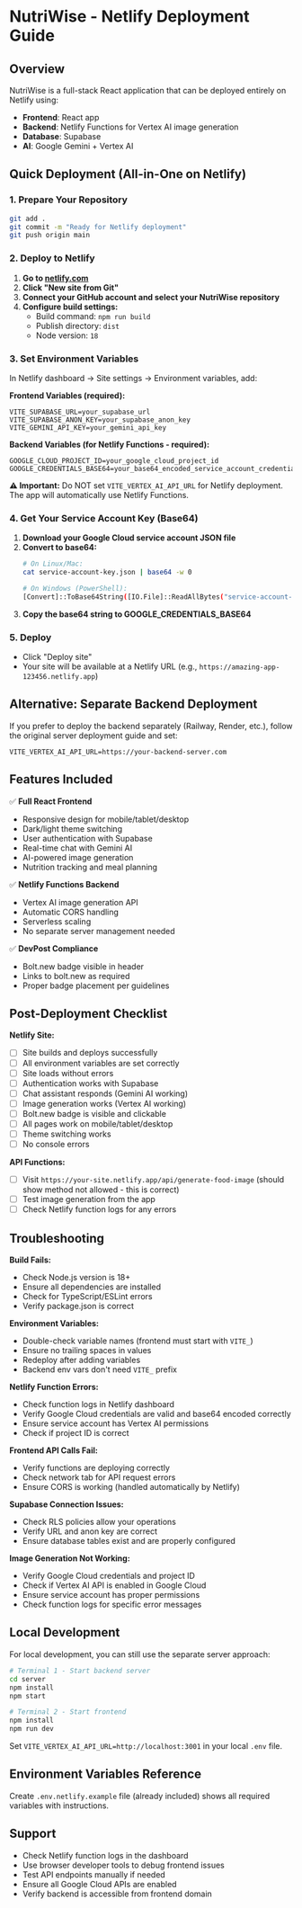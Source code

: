 # NutriWise - Netlify Deployment Guide

## Overview
NutriWise is a full-stack React application that can be deployed entirely on Netlify using:
- **Frontend**: React app 
- **Backend**: Netlify Functions for Vertex AI image generation
- **Database**: Supabase
- **AI**: Google Gemini + Vertex AI

## Quick Deployment (All-in-One on Netlify)

### 1. Prepare Your Repository
```bash
git add .
git commit -m "Ready for Netlify deployment"
git push origin main
```

### 2. Deploy to Netlify
1. **Go to [netlify.com](https://netlify.com)**
2. **Click "New site from Git"**
3. **Connect your GitHub account and select your NutriWise repository**
4. **Configure build settings:**
   - Build command: `npm run build`
   - Publish directory: `dist`
   - Node version: `18`

### 3. Set Environment Variables
In Netlify dashboard → Site settings → Environment variables, add:

**Frontend Variables (required):**
```
VITE_SUPABASE_URL=your_supabase_url
VITE_SUPABASE_ANON_KEY=your_supabase_anon_key  
VITE_GEMINI_API_KEY=your_gemini_api_key
```

**Backend Variables (for Netlify Functions - required):**
```
GOOGLE_CLOUD_PROJECT_ID=your_google_cloud_project_id
GOOGLE_CREDENTIALS_BASE64=your_base64_encoded_service_account_credentials
```

**⚠️ Important:** Do NOT set `VITE_VERTEX_AI_API_URL` for Netlify deployment. The app will automatically use Netlify Functions.

### 4. Get Your Service Account Key (Base64)
1. **Download your Google Cloud service account JSON file**
2. **Convert to base64:**
   ```bash
   # On Linux/Mac:
   cat service-account-key.json | base64 -w 0
   
   # On Windows (PowerShell):
   [Convert]::ToBase64String([IO.File]::ReadAllBytes("service-account-key.json"))
   ```
3. **Copy the base64 string to GOOGLE_CREDENTIALS_BASE64**

### 5. Deploy
- Click "Deploy site" 
- Your site will be available at a Netlify URL (e.g., `https://amazing-app-123456.netlify.app`)

## Alternative: Separate Backend Deployment

If you prefer to deploy the backend separately (Railway, Render, etc.), follow the original server deployment guide and set:
```
VITE_VERTEX_AI_API_URL=https://your-backend-server.com
```

## Features Included

✅ **Full React Frontend**
- Responsive design for mobile/tablet/desktop  
- Dark/light theme switching
- User authentication with Supabase
- Real-time chat with Gemini AI
- AI-powered image generation
- Nutrition tracking and meal planning

✅ **Netlify Functions Backend**  
- Vertex AI image generation API
- Automatic CORS handling
- Serverless scaling
- No separate server management needed

✅ **DevPost Compliance**
- Bolt.new badge visible in header
- Links to bolt.new as required
- Proper badge placement per guidelines

## Post-Deployment Checklist

**Netlify Site:**
- [ ] Site builds and deploys successfully
- [ ] All environment variables are set correctly
- [ ] Site loads without errors
- [ ] Authentication works with Supabase
- [ ] Chat assistant responds (Gemini AI working)
- [ ] Image generation works (Vertex AI working)
- [ ] Bolt.new badge is visible and clickable
- [ ] All pages work on mobile/tablet/desktop
- [ ] Theme switching works
- [ ] No console errors

**API Functions:**
- [ ] Visit `https://your-site.netlify.app/api/generate-food-image` (should show method not allowed - this is correct)
- [ ] Test image generation from the app
- [ ] Check Netlify function logs for any errors

## Troubleshooting

**Build Fails:**
- Check Node.js version is 18+
- Ensure all dependencies are installed
- Check for TypeScript/ESLint errors
- Verify package.json is correct

**Environment Variables:**
- Double-check variable names (frontend must start with `VITE_`)
- Ensure no trailing spaces in values  
- Redeploy after adding variables
- Backend env vars don't need `VITE_` prefix

**Netlify Function Errors:**
- Check function logs in Netlify dashboard
- Verify Google Cloud credentials are valid and base64 encoded correctly
- Ensure service account has Vertex AI permissions
- Check if project ID is correct

**Frontend API Calls Fail:**
- Verify functions are deploying correctly
- Check network tab for API request errors
- Ensure CORS is working (handled automatically by Netlify)

**Supabase Connection Issues:**
- Check RLS policies allow your operations
- Verify URL and anon key are correct  
- Ensure database tables exist and are properly configured

**Image Generation Not Working:**
- Verify Google Cloud credentials and project ID
- Check if Vertex AI API is enabled in Google Cloud
- Ensure service account has proper permissions
- Check function logs for specific error messages

## Local Development

For local development, you can still use the separate server approach:

```bash
# Terminal 1 - Start backend server
cd server
npm install
npm start

# Terminal 2 - Start frontend
npm install  
npm run dev
```

Set `VITE_VERTEX_AI_API_URL=http://localhost:3001` in your local `.env` file.

## Environment Variables Reference

Create `.env.netlify.example` file (already included) shows all required variables with instructions.

## Support

- Check Netlify function logs in the dashboard
- Use browser developer tools to debug frontend issues  
- Test API endpoints manually if needed
- Ensure all Google Cloud APIs are enabled
- Verify backend is accessible from frontend domain
